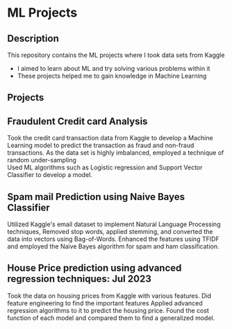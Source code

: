 # ML Projects

## Description

This repository contains the ML projects where I took data sets from Kaggle

- I aimed to learn about ML and try solving various problems within it
- These projects helped me to gain knowledge in Machine Learning

## Projects


## Fraudulent Credit card Analysis
  Took the credit card transaction data from Kaggle to develop a Machine Learning model to predict the transaction as fraud and non-fraud transactions. 
  As the data set is highly imbalanced, employed a technique of random under-sampling  
  Used ML algorithms such as Logistic regression and Support Vector Classifier to develop a model.

## Spam mail Prediction using Naive Bayes Classifier
  Utilized Kaggle's email dataset to implement Natural Language Processing techniques, 
  Removed stop words, applied stemming, and converted the data into vectors using Bag-of-Words.
  Enhanced the features using TFIDF and employed the Naive Bayes algorithm for spam and ham classification.

## House Price prediction using advanced regression techniques: Jul 2023
  Took the data on housing prices from Kaggle with various features.
  Did feature engineering to find the important features
  Applied advanced regression algorithms to it to predict the housing price.
  Found the cost function of each model and compared them to find a generalized model.


